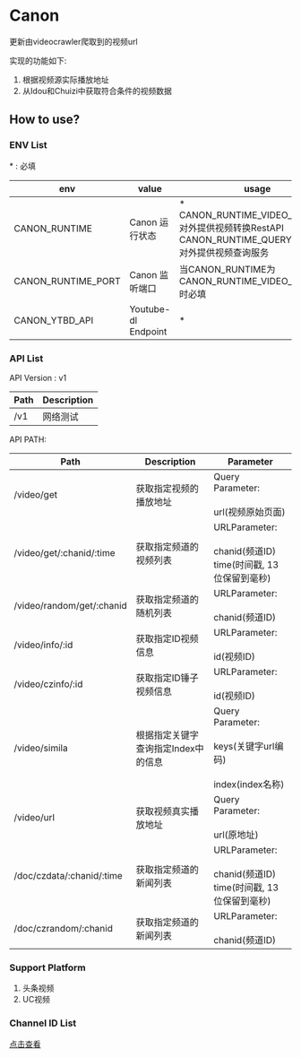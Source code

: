 # Canon
更新由videocrawler爬取到的视频url

实现的功能如下:

1. 根据视频源实际播放地址
2. 从Idou和Chuizi中获取符合条件的视频数据

## How to use?

### ENV List

\* : 必填

env|value|usage|
---|-----|-----|
CANON_RUNTIME|Canon 运行状态|* <br/> CANON_RUNTIME_VIDEO_SERVICE:对外提供视频转换RestAPI <br/> CANON_RUNTIME_QUERY_SERVICE:对外提供视频查询服务|
CANON_RUNTIME_PORT|Canon 监听端口|当CANON_RUNTIME为CANON_RUNTIME_VIDEO_SERVICE时必填|
CANON_YTBD_API|Youtube-dl Endpoint|* |

### API List

API Version : v1

Path|Description|
----|-----------|
/v1|网络测试|

API PATH:

Path|Description|Parameter|
----|-----------|---------|
/video/get|获取指定视频的播放地址|Query Parameter:<br/><br/> url(视频原始页面)|
/video/get/:chanid/:time|获取指定频道的视频列表|URLParameter:<br/><br/>   chanid(频道ID) <br/>  time(时间戳, 13位保留到毫秒)|
/video/random/get/:chanid|获取指定频道的随机列表|URLParameter:<br/><br/> chanid(频道ID)|
/video/info/:id | 获取指定ID视频信息|URLParameter:<br/><br/> id(视频ID)|
/video/czinfo/:id | 获取指定ID锤子视频信息|URLParameter:<br/><br/> id(视频ID)|
/video/simila | 根据指定关键字查询指定Index中的信息| Query Parameter: <br/><br/> keys(关键字url编码) <br/><br/> index(index名称)|
/video/url | 获取视频真实播放地址 | Query Parameter: <br/><br/> url(原地址)|
/doc/czdata/:chanid/:time|获取指定频道的新闻列表|URLParameter:<br/><br/>   chanid(频道ID) <br/>  time(时间戳, 13位保留到毫秒)|
/doc/czrandom/:chanid|获取指定频道的新闻列表|URLParameter:<br/><br/> chanid(频道ID)|

### Support Platform

1. 头条视频
2. UC视频

### Channel ID List

[点击查看](https://bitbucket.org/andy-zhang/bado/wiki/Channel)